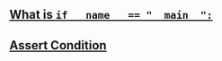 ## [What is `if __name__ == "__main__":`](https://stackoverflow.com/questions/419163/what-does-if-name-main-do)


## [Assert Condition](https://stackoverflow.com/questions/5142418/what-is-the-use-of-assert-in-python)
